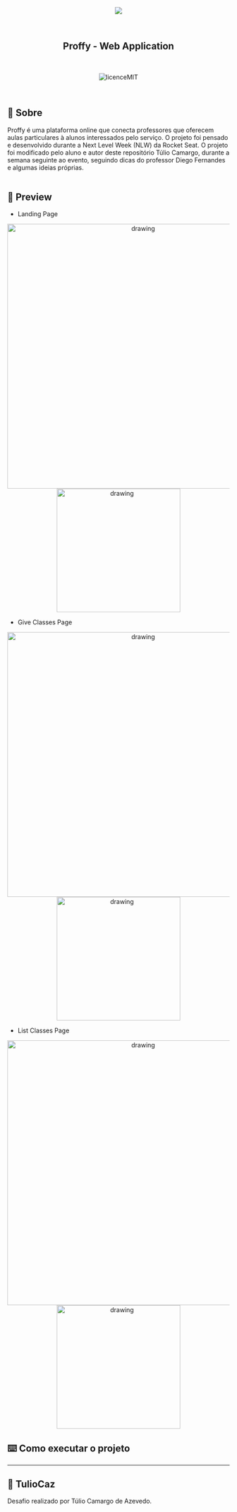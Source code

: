 <p align="center">
  <img  src="https://github.com/TulioCaz/NLW-Proffy/blob/master/assets/logo.svg">
</p>
</br>

<h2 align="center" style="font-weight: bold;">Proffy - Web Application </h2>

</br>
<p align="center">
  <img        src="https://camo.githubusercontent.com/dda2124efff062e38068943c6e848540387df6e5/68747470733a2f2f696d672e736869656c64732e696f2f62616467652f6c6963656e73652d4d49542d253233303444333631" alt="licenceMIT">
</p>
</br>

## :speech_balloon: Sobre


Proffy é uma plataforma online que conecta professores que oferecem aulas particulares à alunos interessados pelo serviço. O projeto foi pensado e desenvolvido durante a Next Level Week (NLW) da Rocket Seat. O projeto foi modificado pelo aluno e autor deste repositório Túlio Camargo, durante a semana seguinte ao evento, seguindo dicas do professor Diego Fernandes e algumas ideias próprias.
</br>
</br>


## :calling: Preview

- Landing Page
<p align="center">
    <img alt="drawing" width="600"  src="https://github.com/TulioCaz/NLW-Proffy/blob/master/assets/Landing-Proffy.png">
    <img alt="drawing" width="280" src="https://github.com/TulioCaz/NLW-Proffy/blob/master/assets/Landing-for-mobile.png">
 </p>

- Give Classes Page
<p align="center">
  <img alt="drawing" width="600"  src="https://github.com/TulioCaz/NLW-Proffy/blob/master/assets/Give-Classes.png">
  <img alt="drawing" width="280" src="https://github.com/TulioCaz/NLW-Proffy/blob/master/assets/Give-Classes-for_mobile.png">
</p>

- List Classes Page
<p align="center">
  <img alt="drawing" width="600"  src="https://github.com/TulioCaz/NLW-Proffy/blob/master/assets/Listed-classes.png">
  <img alt="drawing" width="280" src="https://github.com/TulioCaz/NLW-Proffy/blob/master/assets/Listed-Classes-formobilep.png">
</p>

## :keyboard: Como executar o projeto


---

## :book:  **TulioCaz**

Desafio realizado por Túlio Camargo de Azevedo.
